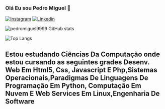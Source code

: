 ### Olá Eu sou Pedro Miguel 🤙



[![Instagram](https://img.shields.io/badge/Instagram-E4405F?style=for-the-badge&logo=instagram&logoColor=white)](https://www.instagram.com/pedromigueldtorres/)
[![Linkedin](https://img.shields.io/badge/LinkedIn-0077B5?style=for-the-badge&logo=linkedin&logoColor=white)](https://www.linkedin.com/in/pedro-miguel-7311b4292/)

![pedromiguel9999 GitHub  stats](https://github-readme-stats.vercel.app/api?username=pedromiguel9999&show_icons=true&theme=dracula)

![Top Langs](https://github-readme-stats.vercel.app/api/top-langs/?username=pedromiguel9999&hide_progress=true)

## Estou estudando Ciências Da Computação onde estou cursando as seguintes grades Desenv. Web Em Html5, Css, Javascript E Php,Sistemas Operacionais,Paradigmas De Linguagens De Programação Em Python, Computação Em Nuvem E Web Services Em Linux,Engenharia De Software 
